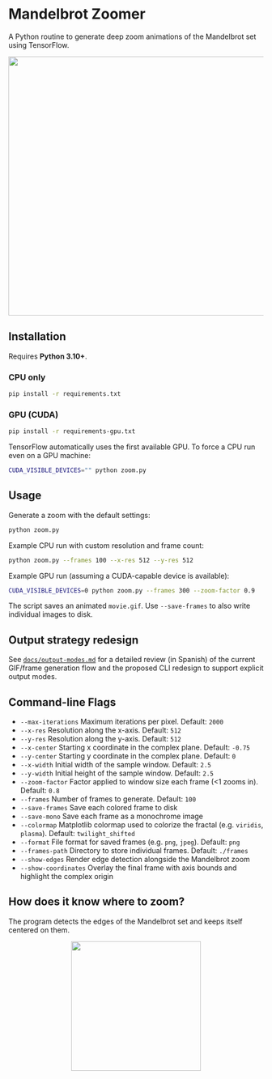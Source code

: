 # Mandelbrot Zoomer

A Python routine to generate deep zoom animations of the Mandelbrot set using TensorFlow.

<p align="center">
  <img src="examples/movie.gif" height="512px" />
</p>

## Installation

Requires **Python 3.10+**.

### CPU only

```bash
pip install -r requirements.txt
```

### GPU (CUDA)

```bash
pip install -r requirements-gpu.txt
```

TensorFlow automatically uses the first available GPU. To force a CPU run even on a GPU machine:

```bash
CUDA_VISIBLE_DEVICES="" python zoom.py
```

## Usage

Generate a zoom with the default settings:

```bash
python zoom.py
```

Example CPU run with custom resolution and frame count:

```bash
python zoom.py --frames 100 --x-res 512 --y-res 512
```

Example GPU run (assuming a CUDA-capable device is available):

```bash
CUDA_VISIBLE_DEVICES=0 python zoom.py --frames 300 --zoom-factor 0.9
```

The script saves an animated `movie.gif`. Use `--save-frames` to also write individual images to disk.

## Output strategy redesign

See [`docs/output-modes.md`](docs/output-modes.md) for a detailed review (in Spanish) of the current GIF/frame generation flow and
the proposed CLI redesign to support explicit output modes.

## Command-line Flags

- `--max-iterations`   Maximum iterations per pixel. Default: `2000`
- `--x-res`            Resolution along the x-axis. Default: `512`
- `--y-res`            Resolution along the y-axis. Default: `512`
- `--x-center`         Starting x coordinate in the complex plane. Default: `-0.75`
- `--y-center`         Starting y coordinate in the complex plane. Default: `0`
- `--x-width`          Initial width of the sample window. Default: `2.5`
- `--y-width`          Initial height of the sample window. Default: `2.5`
- `--zoom-factor`      Factor applied to window size each frame (<1 zooms in). Default: `0.8`
- `--frames`           Number of frames to generate. Default: `100`
- `--save-frames`      Save each colored frame to disk
- `--save-mono`        Save each frame as a monochrome image
- `--colormap`         Matplotlib colormap used to colorize the fractal (e.g. `viridis`, `plasma`). Default: `twilight_shifted`
- `--format`           File format for saved frames (e.g. `png`, `jpeg`). Default: `png`
- `--frames-path`      Directory to store individual frames. Default: `./frames`
- `--show-edges`       Render edge detection alongside the Mandelbrot zoom
- `--show-coordinates` Overlay the final frame with axis bounds and highlight the complex origin

## How does it know where to zoom?

The program detects the edges of the Mandelbrot set and keeps itself centered on them.

<p align="center">
  <img src="examples/edges.gif" height="256px" />
</p>
